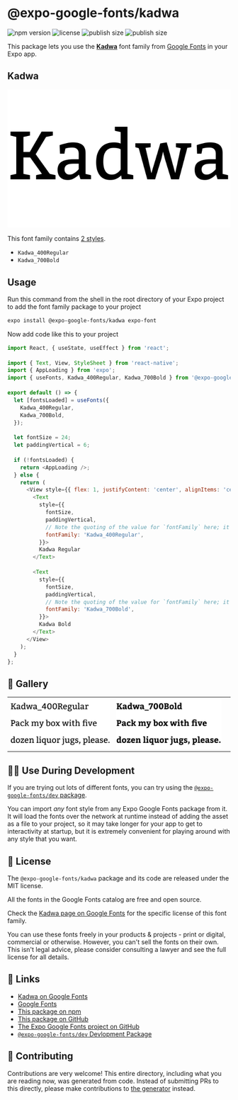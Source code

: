 # @expo-google-fonts/kadwa

![npm version](https://flat.badgen.net/npm/v/@expo-google-fonts/kadwa)
![license](https://flat.badgen.net/github/license/expo/google-fonts)
![publish size](https://flat.badgen.net/packagephobia/install/@expo-google-fonts/kadwa)
![publish size](https://flat.badgen.net/packagephobia/publish/@expo-google-fonts/kadwa)

This package lets you use the [**Kadwa**](https://fonts.google.com/specimen/Kadwa) font family from [Google Fonts](https://fonts.google.com/) in your Expo app.

## Kadwa

![Kadwa](./font-family.png)

This font family contains [2 styles](#-gallery).

- `Kadwa_400Regular`
- `Kadwa_700Bold`

## Usage

Run this command from the shell in the root directory of your Expo project to add the font family package to your project
```sh
expo install @expo-google-fonts/kadwa expo-font
```

Now add code like this to your project
```js
import React, { useState, useEffect } from 'react';

import { Text, View, StyleSheet } from 'react-native';
import { AppLoading } from 'expo';
import { useFonts, Kadwa_400Regular, Kadwa_700Bold } from '@expo-google-fonts/kadwa';

export default () => {
  let [fontsLoaded] = useFonts({
    Kadwa_400Regular,
    Kadwa_700Bold,
  });

  let fontSize = 24;
  let paddingVertical = 6;

  if (!fontsLoaded) {
    return <AppLoading />;
  } else {
    return (
      <View style={{ flex: 1, justifyContent: 'center', alignItems: 'center' }}>
        <Text
          style={{
            fontSize,
            paddingVertical,
            // Note the quoting of the value for `fontFamily` here; it expects a string!
            fontFamily: 'Kadwa_400Regular',
          }}>
          Kadwa Regular
        </Text>

        <Text
          style={{
            fontSize,
            paddingVertical,
            // Note the quoting of the value for `fontFamily` here; it expects a string!
            fontFamily: 'Kadwa_700Bold',
          }}>
          Kadwa Bold
        </Text>
      </View>
    );
  }
};

```

## 🔡 Gallery


||||
|-|-|-|
|![Kadwa_400Regular](./Kadwa_400Regular.ttf.png)|![Kadwa_700Bold](./Kadwa_700Bold.ttf.png)|||


## 👩‍💻 Use During Development

If you are trying out lots of different fonts, you can try using the [`@expo-google-fonts/dev` package](https://github.com/expo/google-fonts/tree/master/font-packages/dev#readme).

You can import *any* font style from any Expo Google Fonts package from it. It will load the fonts
over the network at runtime instead of adding the asset as a file to your project, so it may take longer
for your app to get to interactivity at startup, but it is extremely convenient
for playing around with any style that you want.

## 📖 License

The `@expo-google-fonts/kadwa` package and its code are released under the MIT license.

All the fonts in the Google Fonts catalog are free and open source.

Check the [Kadwa page on Google Fonts](https://fonts.google.com/specimen/Kadwa) for the specific license of this font family.

You can use these fonts freely in your products & projects - print or digital, commercial or otherwise. However, you can't sell the fonts on their own. This isn't legal advice, please consider consulting a lawyer and see the full license for all details.

## 🔗 Links

- [Kadwa on Google Fonts](https://fonts.google.com/specimen/Kadwa)
- [Google Fonts](https://fonts.google.com/)
- [This package on npm](https://www.npmjs.com/package/@expo-google-fonts/kadwa)
- [This package on GitHub](https://github.com/expo/google-fonts/tree/master/font-packages/kadwa)
- [The Expo Google Fonts project on GitHub](https://github.com/expo/google-fonts)
- [`@expo-google-fonts/dev` Devlopment Package](https://github.com/expo/google-fonts/tree/master/font-packages/dev)

## 🤝 Contributing

Contributions are very welcome! This entire directory, including what you are reading now, was generated from code. Instead of submitting PRs to this directly, please make contributions to [the generator](https://github.com/expo/google-fonts/tree/master/packages/generator) instead.
